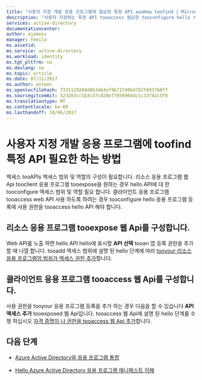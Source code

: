 ```yaml
---
title: "사용자 지정 개발 응용 프로그램에 필요한 특정 API aaaHow toofind | Microsoft Docs"
description: "사용자 지정에는 특정 API tooaccess 필요한 tooconfigure hello 사용 권한을 Azure AD 응용 프로그램을 개발 하는 방식"
services: active-directory
documentationcenter: 
author: ajamess
manager: femila
ms.assetid: 
ms.service: active-directory
ms.workload: identity
ms.tgt_pltfrm: na
ms.devlang: na
ms.topic: article
ms.date: 07/11/2017
ms.author: asteen
ms.openlocfilehash: 7331129204d8b34b4ef9671749bd702f893768ff
ms.sourcegitcommit: 523283cc1b3c37c428e77850964dc1c33742c5f0
ms.translationtype: MT
ms.contentlocale: ko-KR
ms.lasthandoff: 10/06/2017
---
```

# <a name="how-toofind-a-specific-api-needed-for-a-custom-developed-application"></a>사용자 지정 개발 응용 프로그램에 toofind 특정 API 필요한 하는 방법

액세스 tooAPIs 액세스 범위 및 역할의 구성이 필요합니다. 리소스 응용 프로그램 웹 Api tooclient 응용 프로그램 tooexpose을 원하는 경우 hello API에 대 한 tooconfigure 액세스 범위 및 역할 필요 합니다. 클라이언트 응용 프로그램 tooaccess web API 사용 하도록 하려는 경우 tooconfigure hello 응용 프로그램 등록에 사용 권한을 tooaccess hello API 해야 합니다.

## <a name="configuring-a-resource-application-tooexpose-web-apis"></a>리소스 응용 프로그램 tooexpose 웹 Api를 구성합니다.

Web API를 노출 하면 hello API hello에 표시할 **API 선택** tooan 앱 등록 권한을 추가할 때 나열 합니다. tooadd 액세스 범위에 설명 된 hello 단계에 따라 [tooyour 리소스 응용 프로그램의 범위가 액세스 권한 추가](https://docs.microsoft.com/azure/active-directory/develop/active-directory-integrating-applications#adding-access-scopes-to-your-resource-application)합니다.

## <a name="configuring-a-client-application-tooaccess-web-apis"></a>클라이언트 응용 프로그램 tooaccess 웹 Api를 구성합니다.

사용 권한을 tooyour 응용 프로그램 등록을 추가 하는 경우 다음을 할 수 있습니다 **API 액세스 추가** tooexposed 웹 Api입니다. tooaccess 웹 Api에 설명 된 hello 단계를 수행 하십시오 [자격 증명이 나 권한을 tooaccess 웹 Api 추가](https://docs.microsoft.com/azure/active-directory/develop/active-directory-integrating-applications#to-add-credentials-or-permissions-to-access-web-apis)합니다.

## <a name="next-steps"></a>다음 단계

-   [Azure Active Directory와 응용 프로그램 통합](https://docs.microsoft.com/azure/active-directory/develop/active-directory-integrating-applications)

-   [Hello Azure Active Directory 응용 프로그램 매니페스트 이해](https://docs.microsoft.com/azure/active-directory/develop/active-directory-application-manifest)


